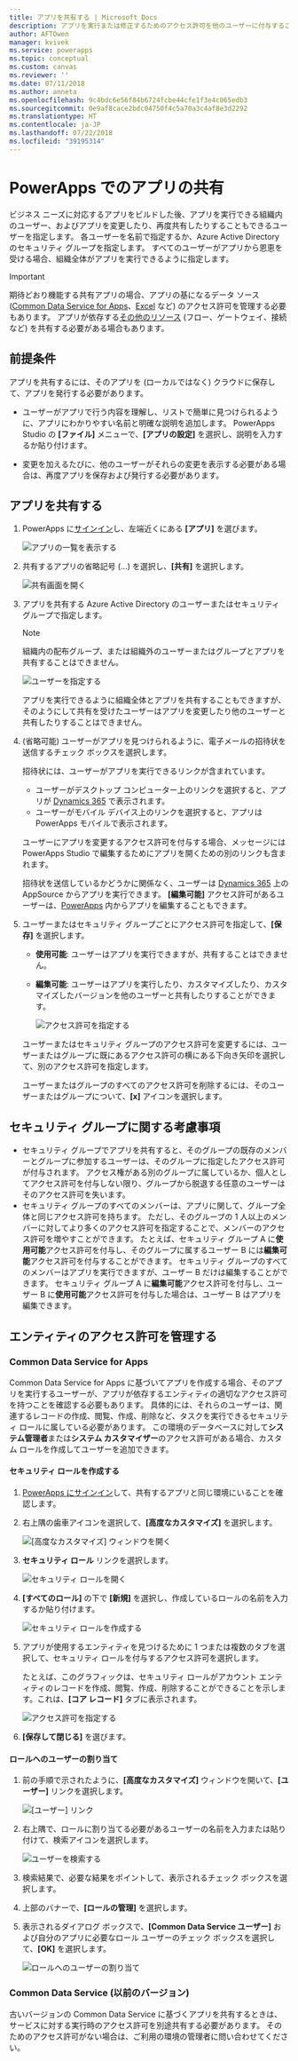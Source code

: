 ```yaml
---
title: アプリを共有する | Microsoft Docs
description: アプリを実行または修正するためのアクセス許可を他のユーザーに付与することで、アプリを共有します。
author: AFTOwen
manager: kvivek
ms.service: powerapps
ms.topic: conceptual
ms.custom: canvas
ms.reviewer: ''
ms.date: 07/11/2018
ms.author: anneta
ms.openlocfilehash: 9c4bdc6e56f84b6724fcbe44cfe1f3e4c065edb3
ms.sourcegitcommit: 0e9af8cace2bdc04750f4c5a70a3c4af8e3d2292
ms.translationtype: HT
ms.contentlocale: ja-JP
ms.lasthandoff: 07/22/2018
ms.locfileid: "39195314"
---
```

# <a name="share-an-app-in-powerapps"></a>PowerApps でのアプリの共有

ビジネス ニーズに対応するアプリをビルドした後、アプリを実行できる組織内のユーザー、およびアプリを変更したり、再度共有したりすることもできるユーザーを指定します。 各ユーザーを名前で指定するか、Azure Active Directory のセキュリティ グループを指定します。 すべてのユーザーがアプリから恩恵を受ける場合、組織全体がアプリを実行できるように指定します。

> [!IMPORTANT]
> 期待どおり機能する共有アプリの場合、アプリの基になるデータ ソース ([Common Data Service for Apps](#common-data-service-for-apps)、[Excel](share-app-data.md) など) のアクセス許可を管理する必要もあります。 アプリが依存する[その他のリソース](share-app-resources.md) (フロー、ゲートウェイ、接続など) を共有する必要がある場合もあります。

## <a name="prerequisites"></a>前提条件

アプリを共有するには、そのアプリを (ローカルではなく) クラウドに保存して、アプリを発行する必要があります。

- ユーザーがアプリで行う内容を理解し、リストで簡単に見つけられるように、アプリにわかりやすい名前と明確な説明を追加します。 PowerApps Studio の **[ファイル]** メニューで、**[アプリの設定]** を選択し、説明を入力するか貼り付けます。

- 変更を加えるたびに、他のユーザーがそれらの変更を表示する必要がある場合は、再度アプリを保存および発行する必要があります。

## <a name="share-an-app"></a>アプリを共有する

1. PowerApps に[サインイン](https://web.powerapps.com?utm_source=padocs&utm_medium=linkinadoc&utm_campaign=referralsfromdoc)し、左端近くにある **[アプリ]** を選びます。

    ![アプリの一覧を表示する](./media/share-app/file-apps.png)

1. 共有するアプリの省略記号 (...) を選択し、**[共有]** を選択します。

    ![共有画面を開く](./media/share-app/ellipsis-share.png)

1. アプリを共有する Azure Active Directory のユーザーまたはセキュリティ グループで指定します。

    > [!NOTE]
    > 組織内の配布グループ、または組織外のユーザーまたはグループとアプリを共有することはできません。

    ![ユーザーを指定する](./media/share-app/share-list.png)

    アプリを実行できるように組織全体とアプリを共有することもできますが、そのようにして共有を受けたユーザーはアプリを変更したり他のユーザーと共有したりすることはできません。

1. (省略可能) ユーザーがアプリを見つけられるように、電子メールの招待状を送信するチェック ボックスを選択します。

    招待状には、ユーザーがアプリを実行できるリンクが含まれています。

    - ユーザーがデスクトップ コンピューター上のリンクを選択すると、アプリが [Dynamics 365](http://home.dynamics.com) で表示されます。
    - ユーザーがモバイル デバイス上のリンクを選択すると、アプリは PowerApps モバイルで表示されます。

    ユーザーにアプリを変更するアクセス許可を付与する場合、メッセージには PowerApps Studio で編集するためにアプリを開くための別のリンクも含まれます。

    招待状を送信しているかどうかに関係なく、ユーザーは [Dynamics 365](http://home.dynamics.com) 上の AppSource からアプリを実行できます。 **[編集可能]** アクセス許可があるユーザーは、[PowerApps](http://web.powerapps.com?utm_source=padocs&utm_medium=linkinadoc&utm_campaign=referralsfromdoc) 内からアプリを編集することもできます。

1. ユーザーまたはセキュリティ グループごとにアクセス許可を指定して、**[保存]** を選択します。

    - **使用可能**: ユーザーはアプリを実行できますが、共有することはできません。
    - **編集可能**: ユーザーはアプリを実行したり、カスタマイズしたり、カスタマイズしたバージョンを他のユーザーと共有したりすることができます。

        ![アクセス許可を指定する](./media/share-app/edit-use.png)

    ユーザーまたはセキュリティ グループのアクセス許可を変更するには、ユーザーまたはグループに既にあるアクセス許可の横にある下向き矢印を選択して、別のアクセス許可を指定します。

    ユーザーまたはグループのすべてのアクセス許可を削除するには、そのユーザーまたはグループについて、**[x]** アイコンを選択します。

## <a name="security-group-considerations"></a>セキュリティ グループに関する考慮事項

- セキュリティ グループでアプリを共有すると、そのグループの既存のメンバーとグループに参加するユーザーは、そのグループに指定したアクセス許可が付与されます。 アクセス権がある別のグループに属しているか、個人としてアクセス許可を付与しない限り、グループから脱退する任意のユーザーはそのアクセス許可を失います。
- セキュリティ グループのすべてのメンバーは、アプリに関して、グループ全体と同じアクセス許可を持ちます。 ただし、そのグループの 1 人以上のメンバーに対してより多くのアクセス許可を指定することで、メンバーのアクセス許可を増やすことができます。 たとえば、セキュリティ グループ A に**使用可能**アクセス許可を付与し、そのグループに属するユーザー B には**編集可能**アクセス許可を付与することができます。 セキュリティ グループのすべてのメンバーはアプリを実行できますが、ユーザー B だけは編集することができます。 セキュリティ グループ A に**編集可能**アクセス許可を付与し、ユーザー B に**使用可能**アクセス許可を付与した場合は、ユーザー B はアプリを編集できます。

## <a name="manage-entity-permissions"></a>エンティティのアクセス許可を管理する

### <a name="common-data-service-for-apps"></a>Common Data Service for Apps

Common Data Service for Apps に基づいてアプリを作成する場合、そのアプリを実行するユーザーが、アプリが依存するエンティティの適切なアクセス許可を持つことを確認する必要もあります。 具体的には、それらのユーザーは、関連するレコードの作成、閲覧、作成、削除など、タスクを実行できるセキュリティ ロールに属している必要があります。 この環境のデータベースに対して**システム管理者**または**システム カスタマイザー**のアクセス許可がある場合、カスタム ロールを作成してユーザーを追加できます。

#### <a name="create-a-security-role"></a>セキュリティ ロールを作成する

1. [PowerApps にサインイン](https://web.powerapps.com?utm_source=padocs&utm_medium=linkinadoc&utm_campaign=referralsfromdoc)して、共有するアプリと同じ環境にいることを確認します。

1. 右上隅の歯車アイコンを選択して、**[高度なカスタマイズ]** を選択します。

    ![[高度なカスタマイズ] ウィンドウを開く](media/share-app/advanced-customizations.png)

1. **セキュリティ ロール** リンクを選択します。

    ![セキュリティ ロールを開く](media/share-app/security-roles.png)

1. **[すべてのロール]** の下で **[新規]** を選択し、作成しているロールの名前を入力するか貼り付けます。

    ![セキュリティ ロールを作成する](media/share-app/new-role.png)

1. アプリが使用するエンティティを見つけるために 1 つまたは複数のタブを選択して、セキュリティ ロールを付与するアクセス許可を選択します。

    たとえば、このグラフィックは、セキュリティ ロールがアカウント エンティティのレコードを作成、閲覧、作成、削除することができることを示します。これは、**[コア レコード]** タブに表示されます。

    ![アクセス許可を指定する](media/share-app/grant-access.png)

1. **[保存して閉じる]** を選びます。

#### <a name="assign-a-user-to-a-role"></a>ロールへのユーザーの割り当て

1. 前の手順で示されたように、**[高度なカスタマイズ]** ウィンドウを開いて、**[ユーザー]** リンクを選択します。

    ![[ユーザー] リンク](media/share-app/open-users.png)

1. 右上隅で、ロールに割り当てる必要があるユーザーの名前を入力または貼り付けて、検索アイコンを選択します。

    ![ユーザーを検索する](media/share-app/search-users.png)

1. 検索結果で、必要な結果をポイントして、表示されるチェック ボックスを選択します。

1. 上部のバナーで、**[ロールの管理]** を選択します。

1. 表示されるダイアログ ボックスで、**[Common Data Service ユーザー]** および自分のアプリに必要なロール ユーザーのチェック ボックスを選択して、**[OK]** を選択します。

    ![ロールへのユーザーの割り当て](media/share-app/assign-users.png)

### <a name="common-data-service-previous-version"></a>Common Data Service (以前のバージョン)

古いバージョンの Common Data Service に基づくアプリを共有するときは、サービスに対する実行時のアクセス許可を別途共有する必要があります。 そのためのアクセス許可がない場合は、ご利用の環境の管理者に問い合わせてください。